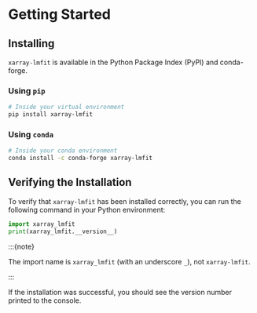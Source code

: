 # Getting Started

## Installing

`xarray-lmfit` is available in the Python Package Index (PyPI) and conda-forge.

### Using `pip`

```bash
# Inside your virtual environment
pip install xarray-lmfit
```

### Using `conda`

```bash
# Inside your conda environment
conda install -c conda-forge xarray-lmfit
```

## Verifying the Installation

To verify that `xarray-lmfit` has been installed correctly, you can run the following command in your Python environment:

```python
import xarray_lmfit
print(xarray_lmfit.__version__)
```

:::{note}

The import name is `xarray_lmfit` (with an underscore `_`), not `xarray-lmfit`.

:::

If the installation was successful, you should see the version number printed to the console.

